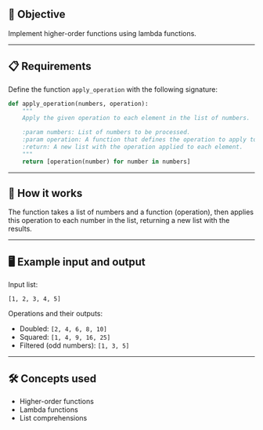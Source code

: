 ## 🎯 Objective

Implement higher-order functions using lambda functions.

---

## 📋 Requirements

Define the function `apply_operation` with the following signature:

```python
def apply_operation(numbers, operation):
    """
    Apply the given operation to each element in the list of numbers.

    :param numbers: List of numbers to be processed.
    :param operation: A function that defines the operation to apply to each element.
    :return: A new list with the operation applied to each element.
    """
    return [operation(number) for number in numbers]
````

---

## 🚀 How it works

The function takes a list of numbers and a function (operation), then applies this operation to each number in the list, returning a new list with the results.

---

## 🖥️ Example input and output

Input list:

```
[1, 2, 3, 4, 5]
```

Operations and their outputs:

* Doubled: `[2, 4, 6, 8, 10]`
* Squared: `[1, 4, 9, 16, 25]`
* Filtered (odd numbers): `[1, 3, 5]`

---

## 🛠️ Concepts used

* Higher-order functions
* Lambda functions
* List comprehensions

```

